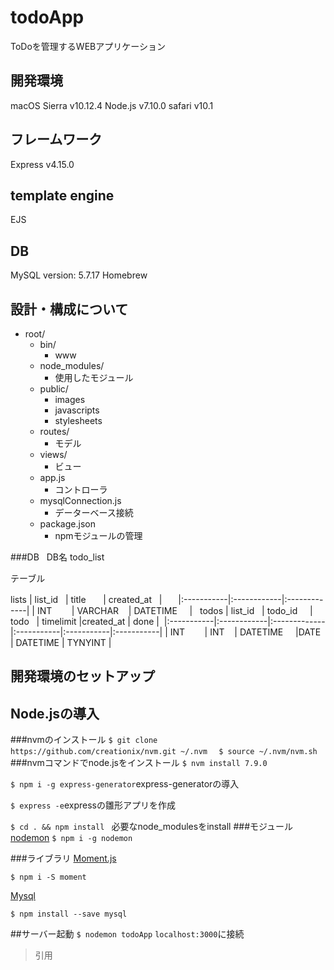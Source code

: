 # todoApp
ToDoを管理するWEBアプリケーション
## 開発環境　
macOS Sierra  v10.12.4
Node.js v7.10.0
safari v10.1
## フレームワーク
Express v4.15.0
## template engine
EJS
## DB
MySQL version: 5.7.17 Homebrew


## 設計・構成について  

* root/  
  * bin/ 
    * www
  * node_modules/
    * 使用したモジュール
  * public/
    * images
    * javascripts
    * stylesheets
  * routes/
    * モデル
  * views/
    * ビュー
  * app.js
    * コントローラ
  * mysqlConnection.js
    * データーベース接続 
  * package.json  
    * npmモジュールの管理



###DB  
DB名 todo_list

テーブル

lists
| list_id    | title       | created_at   |  　
|:-----------|:------------|:-------------|
| INT        | VARCHAR     | DATETIME     |  
todos
| list_id    | todo_id     | todo         | timelimit  |created_at  | done       | 
|:-----------|:------------|:-------------|:-----------|:-----------|:-----------|
| INT        | INT         | DATETIME     |DATE        | DATETIME   | TYNYINT    |

## 開発環境のセットアップ

## Node.jsの導入
###nvmのインストール
`$ git clone https://github.com/creationix/nvm.git ~/.nvm  `
`$ source ~/.nvm/nvm.sh`
###nvmコマンドでnode.jsをインストール
`$ nvm install 7.9.0`

`$ npm i -g express-generator`express-generatorの導入

`$ express -e`expressの雛形アプリを作成

`$ cd . && npm install ` 必要なnode_modulesをinstall
###モジュール　　
[nodemon](https://github.com/remy/nodemon)
`$ npm i -g nodemon`

###ライブラリ
[Moment.js](http://momentjs.com)

`$ npm i -S moment`

[Mysql](https://github.com/mysqljs/mysql)

`$ npm install --save mysql`

##サーバー起動
`$ nodemon todoApp`
`localhost:3000`に接続

> 引用
